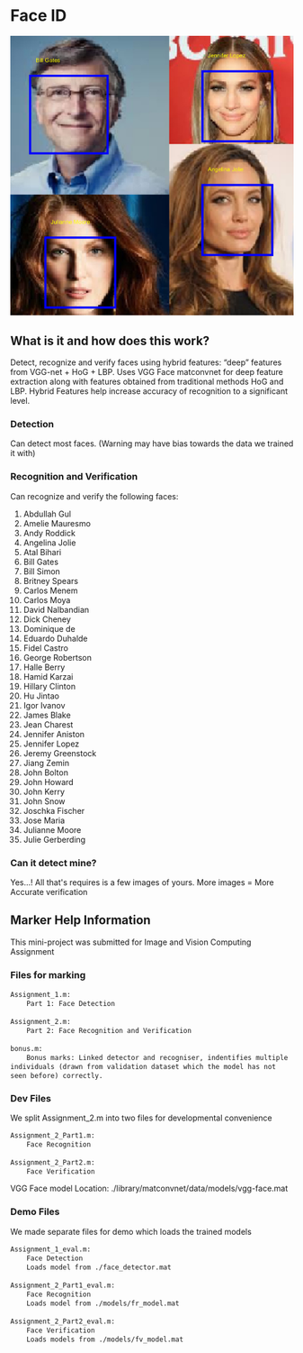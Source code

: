 # Face ID

![Result](bonus_results_cropped.jpg)

## What is it and how does this work?

Detect, recognize and verify faces using hybrid features: “deep” features from VGG-net + HoG + LBP.
Uses VGG Face matconvnet for deep feature extraction along with features obtained from traditional methods HoG and LBP. Hybrid Features help increase accuracy of recognition to a significant level.

### Detection
Can detect most faces. (Warning may have bias towards the data we trained it with)

### Recognition and Verification
Can recognize and verify the following faces:

1. Abdullah Gul
2. Amelie Mauresmo
3. Andy Roddick
4. Angelina Jolie
5. Atal Bihari
6. Bill Gates
7. Bill Simon
8. Britney Spears
9. Carlos Menem
10. Carlos Moya
11. David Nalbandian
12. Dick Cheney
13. Dominique de
14. Eduardo Duhalde
15. Fidel Castro
16. George Robertson
17. Halle Berry
18. Hamid Karzai
19. Hillary Clinton
20. Hu Jintao
21. Igor Ivanov
22. James Blake
23. Jean Charest
24. Jennifer Aniston
25. Jennifer Lopez
26. Jeremy Greenstock
27. Jiang Zemin
28. John Bolton
29. John Howard
30. John Kerry
31. John Snow
32. Joschka Fischer
33. Jose Maria
34. Julianne Moore
35. Julie Gerberding

### Can it detect mine?

Yes...! All that's requires is a few images of yours. More images = More Accurate verification

## Marker Help Information

This mini-project was submitted for Image and Vision Computing Assignment

### Files for marking

```
Assignment_1.m:
	Part 1: Face Detection

Assignment_2.m: 
	Part 2: Face Recognition and Verification

bonus.m:
	Bonus marks: Linked detector and recogniser, indentifies multiple individuals (drawn from validation dataset which the model has not seen before) correctly.
```

### Dev Files

We split Assignment_2.m into two files for developmental convenience

```
Assignment_2_Part1.m: 
	Face Recognition

Assignment_2_Part2.m: 
	Face Verification
```

VGG Face model Location: ./library/matconvnet/data/models/vgg-face.mat

### Demo Files

We made separate files for demo which loads the trained models

```
Assignment_1_eval.m: 
	Face Detection
	Loads model from ./face_detector.mat

Assignment_2_Part1_eval.m: 
	Face Recognition
	Loads model from ./models/fr_model.mat

Assignment_2_Part2_eval.m: 
	Face Verification
	Loads models from ./models/fv_model.mat
```